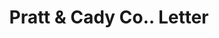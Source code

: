 ---
doi: 10.7916/D8ZS47FW
date_other: '1890'
date_other_textual: 1890-1899
form: correspondence
genre:
- Letters (correspondence)
name:
- Pratt & Cady Co.
object_in_context_url: https://biggert.cul.columbia.edu/items/view/ave_biggert_00074
subject_hierarchical_geographic:
- Hartford, Connecticut, United States
subject_name:
- Pratt & Cady Co.
title: Pratt & Cady Co.. Letter
sort_title: Pratt & Cady Co.. Letter
call_number: ave_biggert_00074
coordinates:
- 41.7625,-72.67416666666666
pid: ave_biggert_00074
identifiers: ave_biggert_00074
thumbnail: https://derivativo-3.library.columbia.edu/iiif/2/ldpd:342960/full/!256,256/0/native.jpg
permalink: /biggert/ave_biggert_00074/
layout: iiif-image-page
---